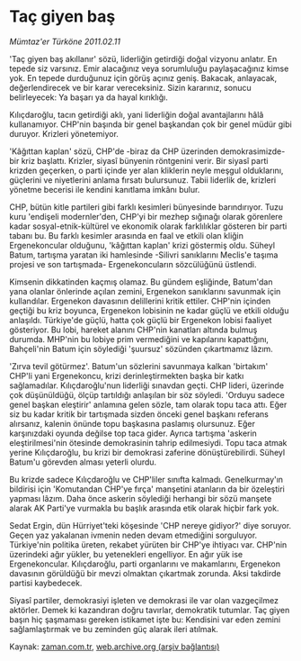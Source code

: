 # Taç giyen baş

*Mümtaz'er Türköne 2011.02.11*

<td class="columnist-detail">
<p>'Taç giyen baş akıllanır' sözü, liderliğin getirdiği doğal vizyonu anlatır. En tepede siz varsınız. Emir alacağınız veya sorumluluğu paylaşacağınız kimse yok. En tepede durduğunuz için görüş açınız geniş. Bakacak, anlayacak, değerlendirecek ve bir karar vereceksiniz. Sizin kararınız, sonucu belirleyecek: Ya başarı ya da hayal kırıklığı.</p>
<p>
<div id="haberMetinDiv">
<p>Kılıçdaroğlu, tacın getirdiği aklı, yani liderliğin doğal avantajlarını hâlâ kullanamıyor. CHP'nin başında bir genel başkandan çok bir genel müdür gibi duruyor. Krizleri yönetemiyor.
<p>'Kâğıttan kaplan' sözü, CHP'de -biraz da CHP üzerinden demokrasimizde- bir kriz başlattı. Krizler, siyasî bünyenin röntgenini verir. Bir siyasî parti krizden geçerken, o parti içinde yer alan kliklerin neyle meşgul olduklarını, güçlerini ve niyetlerini anlama fırsatı bulursunuz. Tabii liderlik de, krizleri yönetme becerisi ile kendini kanıtlama imkânı bulur.
<p>CHP, bütün kitle partileri gibi farklı kesimleri bünyesinde barındırıyor. Tuzu kuru 'endişeli modernler'den, CHP'yi bir mezhep sığınağı olarak görenlere kadar sosyal-etnik-kültürel ve ekonomik olarak farklılıklar gösteren bir parti tabanı bu. Bu farklı kesimler arasında en faal ve etkili olan kliğin Ergenekoncular olduğunu, 'kâğıttan kaplan' krizi göstermiş oldu. Süheyl Batum, tartışma yaratan iki hamlesinde -Silivri sanıklarını Meclis'e taşıma projesi ve son tartışmada- Ergenekoncuların sözcülüğünü üstlendi.
<p>Kimsenin dikkatinden kaçmış olamaz. Bu gündem eşliğinde, Batum'dan yana olanlar önlerinde açılan zemini, Ergenekon sanıklarını savunmak için kullandılar. Ergenekon davasının delillerini kritik ettiler. CHP'nin içinden geçtiği bu kriz boyunca, Ergenekon lobisinin ne kadar güçlü ve etkili olduğu anlaşıldı. Türkiye'de güçlü, hatta çok güçlü bir Ergenekon lobisi faaliyet gösteriyor. Bu lobi, hareket alanını CHP'nin kanatları altında bulmuş durumda. MHP'nin bu lobiye prim vermediğini ve kapılarını kapattığını, Bahçeli'nin Batum için söylediği 'şuursuz' sözünden çıkartmamız lâzım.
<p>'Zırva tevil götürmez'. Batum'un sözlerini savunmaya kalkan 'birtakım' CHP'li yani Ergenekoncu, krizi derinleştirmekten başka bir katkı sağlamadılar. Kılıçdaroğlu'nun liderliği sınavdan geçti. CHP lideri, üzerinde çok düşünüldüğü, ölçüp tartıldığı anlaşılan bir söz söyledi. 'Orduyu sadece genel başkan eleştirir' anlamına gelen sözle, tam olarak topu taca attı. Eğer siz bu kadar kritik bir tartışmada sizden önceki genel başkanı referans alırsanız, kalenin önünde topu başkasına paslamış olursunuz. Eğer karşınızdaki oyunda değilse top taca gider. Ayrıca tartışma 'askerin eleştirilmesi'nin ötesinde demokrasinin tahrip edilmesiydi. Topu taca atmak yerine Kılıçdaroğlu, bu krizi bir demokrasi zaferine dönüştürebilirdi. Süheyl Batum'u görevden alması yeterli olurdu.
<p>Bu krizde sadece Kılıçdaroğlu ve CHP'liler sınıfta kalmadı. Genelkurmay'ın bildirisi için 'Komutandan CHP'ye fırça' manşetini atanların da bir özeleştiri yapması lâzım. Daha önce askerin söylediği herhangi bir sözü manşete alarak AK Parti'ye vurmakla bu başlık arasında etik olarak hiçbir fark yok.
<p>Sedat Ergin, dün Hürriyet'teki köşesinde 'CHP nereye gidiyor?' diye soruyor. Geçen yaz yakalanan ivmenin neden devam etmediğini sorguluyor. Türkiye'nin politika üreten, rekabet yürüten bir CHP'ye ihtiyacı var. CHP'nin üzerindeki ağır yükler, bu yetenekleri engelliyor. En ağır yük ise Ergenekoncular. Kılıçdaroğlu, parti organlarını ve makamlarını, Ergenekon davasının görüldüğü bir mevzi olmaktan çıkartmak zorunda. Aksi takdirde partisi kaybedecek.
<p>Siyasî partiler, demokrasiyi işleten ve demokrasi ile var olan vazgeçilmez aktörler. Demek ki kazandıran doğru tavırlar, demokratik tutumlar. Taç giyen başın hiç şaşmaması gereken istikamet işte bu: Kendisini var eden zemini sağlamlaştırmak ve bu zeminden güç alarak ileri atılmak. </p></p></p></p></p></p></p></p></div>
</p>
<a href="http://web.archive.org/web/20110215112624/mailto:m.turkone@zaman.com.tr">
</a></td>

Kaynak: [zaman.com.tr](http://zaman.com.tr/yazar.do?yazino=1091867), [web.archive.org (arşiv bağlantısı)](http://web.archive.org/web/20110215112624/http://www.zaman.com.tr:80/yazar.do?yazino=1091867)
